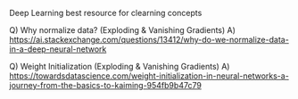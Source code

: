 Deep Learning best resource for clearning concepts

Q) Why normalize data? (Exploding & Vanishing Gradients)
A) https://ai.stackexchange.com/questions/13412/why-do-we-normalize-data-in-a-deep-neural-network

Q) Weight Initialization (Exploding & Vanishing Gradients)
A) https://towardsdatascience.com/weight-initialization-in-neural-networks-a-journey-from-the-basics-to-kaiming-954fb9b47c79

